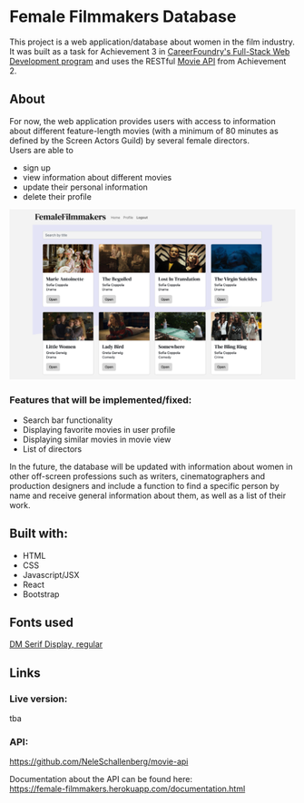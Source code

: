 # Female Filmmakers Database

This project is a web application/database about women in the film industry.<br>
It was built as a task for Achievement 3 in [CareerFoundry's Full-Stack Web Development program](https://careerfoundry.com/en/courses/become-a-web-developer) and uses the RESTful [Movie API](https://github.com/NeleSchallenberg/movie-api) from Achievement 2.

## About

For now, the web application provides users with access to information about different feature-length movies (with a minimum of 80 minutes as defined by the Screen Actors Guild) by several female directors.<br>
Users are able to

- sign up
- view information about different movies
- update their personal information
- delete their profile

![Female Filmmakers web view](https://github.com/NeleSchallenberg/myFlix-client/blob/dev/src/img/Screenshot.png)

### Features that will be implemented/fixed:

- Search bar functionality
- Displaying favorite movies in user profile
- Displaying similar movies in movie view
- List of directors

In the future, the database will be updated with information about women in other off-screen professions such as writers, cinematographers and production designers and include a function to find a specific person by name and receive general information about them, as well as a list of their work.

## Built with:

- HTML
- CSS
- Javascript/JSX
- React
- Bootstrap

## Fonts used

[DM Serif Display, regular](https://fonts.googleapis.com/css2?family=DM+Sans&family=DM+Serif+Display&display=swap)

## Links

### Live version:

tba

### API:

https://github.com/NeleSchallenberg/movie-api

Documentation about the API can be found here:<br>
https://female-filmmakers.herokuapp.com/documentation.html
